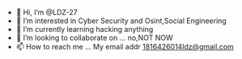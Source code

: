 - 👋 Hi, I’m @LDZ-27
- 👀 I’m interested in Cyber Security and Osint,Social Engineering
- 🌱 I’m currently learning hacking anything
- 💞️ I’m looking to collaborate on ... no,NOT NOW
- 📫 How to reach me ... My email addr 1816426014ldz@gmail.com

<!---
LDZ-27/LDZ-27 is a ✨ special ✨ repository because its `README.md` (this file) appears on your GitHub profile.
You can click the Preview link to take a look at your changes.
--->
